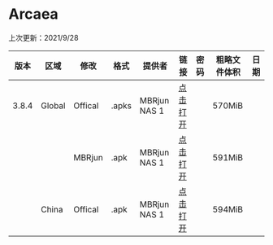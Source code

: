 # Arcaea    
上次更新：2021/9/28  

|  版本   | 区域  | 修改  | 格式  | 提供者  | 链接  | 密码  | 粗略文件体积  | 日期  |  
|  ----  | ----  | ----  | ----  | ----  | ----  | ----  | ----  | ----  |  
|3.8.4|Global|Offical|.apks|MBRjun NAS 1|[点击打开](http://router.mbrjun.com:30090/#s/7Zv5DtBQ)||570MiB|  
|||MBRjun|.apk|MBRjun NAS 1|[点击打开](http://router.mbrjun.com:30090/#s/7Zv24siQ)||591MiB|  
||China|Offical|.apk|MBRjun NAS 1|[点击打开](http://router.mbrjun.com:30090/#s/7ZvvB08Q)||594MiB|  
